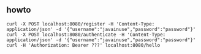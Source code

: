 ## howto

    curl -X POST localhost:8080/register -H 'Content-Type: application/json' -d '{"username":"javainuse","password":"password"}'
    curl -X POST localhost:8080/authenticate -H 'Content-Type: application/json' -d '{"username":"javainuse","password":"password"}'
    curl -H 'Authorization: Bearer ???' localhost:8080/hello